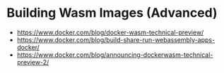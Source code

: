 # Building Wasm Images (Advanced)

- https://www.docker.com/blog/docker-wasm-technical-preview/
- https://www.docker.com/blog/build-share-run-webassembly-apps-docker/
- https://www.docker.com/blog/announcing-dockerwasm-technical-preview-2/
